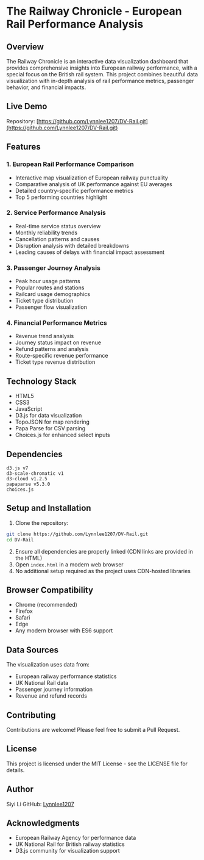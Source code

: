 # The Railway Chronicle - European Rail Performance Analysis

## Overview
The Railway Chronicle is an interactive data visualization dashboard that provides comprehensive insights into European railway performance, with a special focus on the British rail system. This project combines beautiful data visualization with in-depth analysis of rail performance metrics, passenger behavior, and financial impacts.

## Live Demo
Repository: [https://github.com/Lynnlee1207/DV-Rail.git](https://github.com/Lynnlee1207/DV-Rail.git)

## Features

### 1. European Rail Performance Comparison
- Interactive map visualization of European railway punctuality
- Comparative analysis of UK performance against EU averages
- Detailed country-specific performance metrics
- Top 5 performing countries highlight

### 2. Service Performance Analysis
- Real-time service status overview
- Monthly reliability trends
- Cancellation patterns and causes
- Disruption analysis with detailed breakdowns
- Leading causes of delays with financial impact assessment

### 3. Passenger Journey Analysis
- Peak hour usage patterns
- Popular routes and stations
- Railcard usage demographics
- Ticket type distribution
- Passenger flow visualization

### 4. Financial Performance Metrics
- Revenue trend analysis
- Journey status impact on revenue
- Refund patterns and analysis
- Route-specific revenue performance
- Ticket type revenue distribution

## Technology Stack
- HTML5
- CSS3
- JavaScript
- D3.js for data visualization
- TopoJSON for map rendering
- Papa Parse for CSV parsing
- Choices.js for enhanced select inputs

## Dependencies
```
d3.js v7
d3-scale-chromatic v1
d3-cloud v1.2.5
papaparse v5.3.0
choices.js
```

## Setup and Installation
1. Clone the repository:
```bash
git clone https://github.com/Lynnlee1207/DV-Rail.git
cd DV-Rail
```
2. Ensure all dependencies are properly linked (CDN links are provided in the HTML)
3. Open `index.html` in a modern web browser
4. No additional setup required as the project uses CDN-hosted libraries

## Browser Compatibility
- Chrome (recommended)
- Firefox
- Safari
- Edge
- Any modern browser with ES6 support

## Data Sources
The visualization uses data from:
- European railway performance statistics
- UK National Rail data
- Passenger journey information
- Revenue and refund records

## Contributing
Contributions are welcome! Please feel free to submit a Pull Request.

## License
This project is licensed under the MIT License - see the LICENSE file for details.

## Author
Siyi Li
GitHub: [Lynnlee1207](https://github.com/Lynnlee1207)

## Acknowledgments
- European Railway Agency for performance data
- UK National Rail for British railway statistics
- D3.js community for visualization support 